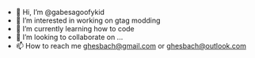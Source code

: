 - 👋 Hi, I’m @gabesagoofykid
- 👀 I’m interested in working on gtag modding
- 🌱 I’m currently learning how to code
- 💞️ I’m looking to collaborate on ...
- 📫 How to reach me ghesbach@gmail.com or ghesbach@outlook.com

<!---
gabesagoofykid/gabesagoofykid is a ✨ special ✨ repository because its `README.md` (this file) appears on your GitHub profile.
You can click the Preview link to take a look at your changes.
--->
